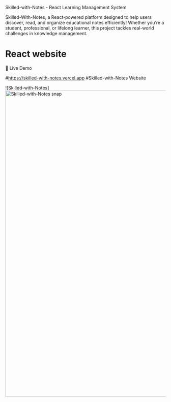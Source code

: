 Skilled-with-Notes - React Learning Management System

 Skilled-With-Notes, a React-powered platform designed to help users discover, read, and organize educational notes efficiently! Whether you’re a student, professional, or lifelong learner, this project tackles real-world challenges in knowledge management.

 # React website

 🚀 Live Demo

#https://skilled-with-notes.vercel.app
#Skilled-with-Notes Website


![Skilled-with-Notes]<img width="1920" height="963" alt="Skilled-with-Notes snap" src="https://github.com/user-attachments/assets/50d2609f-7b95-4a06-a713-491dc59abee3" />

